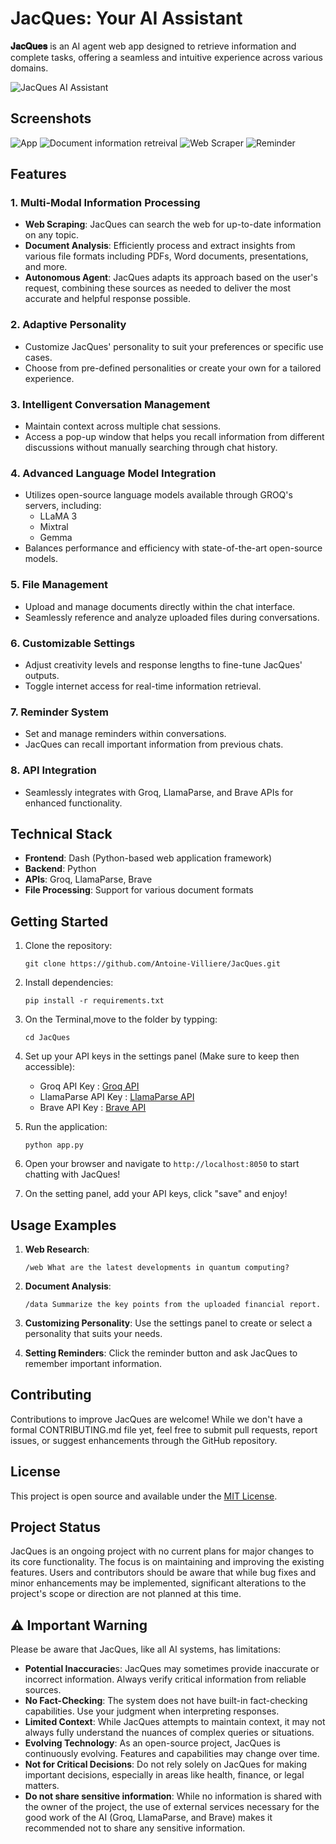 # JacQues: Your AI Assistant

**𝐉𝐚𝐜𝐐𝐮𝐞𝐬** is an AI agent web app designed to retrieve information and complete tasks, offering a seamless and intuitive experience across various domains.

![JacQues AI Assistant](assets/Ai.png)

## Screenshots
![App](screenshots/App.png)
![Document information retreival](screenshots/Document.png)
![Web Scraper](screenshots/Web.png)
![Reminder](screenshots/Reminder.png)


## Features

### 1. Multi-Modal Information Processing
- **Web Scraping**: JacQues can search the web for up-to-date information on any topic.
- **Document Analysis**: Efficiently process and extract insights from various file formats including PDFs, Word documents, presentations, and more.
- **Autonomous Agent**: JacQues adapts its approach based on the user's request, combining these sources as needed to deliver the most accurate and helpful response possible.

### 2. Adaptive Personality
- Customize JacQues' personality to suit your preferences or specific use cases.
- Choose from pre-defined personalities or create your own for a tailored experience.

### 3. Intelligent Conversation Management
- Maintain context across multiple chat sessions.
- Access a pop-up window that helps you recall information from different discussions without manually searching through chat history.

### 4. Advanced Language Model Integration
- Utilizes open-source language models available through GROQ's servers, including:
  - LLaMA 3
  - Mixtral
  - Gemma
- Balances performance and efficiency with state-of-the-art open-source models.

### 5. File Management
- Upload and manage documents directly within the chat interface.
- Seamlessly reference and analyze uploaded files during conversations.

### 6. Customizable Settings
- Adjust creativity levels and response lengths to fine-tune JacQues' outputs.
- Toggle internet access for real-time information retrieval.

### 7. Reminder System
- Set and manage reminders within conversations.
- JacQues can recall important information from previous chats.

### 8. API Integration
- Seamlessly integrates with Groq, LlamaParse, and Brave APIs for enhanced functionality.

## Technical Stack

- **Frontend**: Dash (Python-based web application framework)
- **Backend**: Python
- **APIs**: Groq, LlamaParse, Brave
- **File Processing**: Support for various document formats

## Getting Started

1. Clone the repository:
   ```
   git clone https://github.com/Antoine-Villiere/JacQues.git
   ```

2. Install dependencies:
   ```
   pip install -r requirements.txt
   ```

2. On the Terminal,move to the folder by typping:
   ```
   cd JacQues
   ```

4. Set up your API keys in the settings panel (Make sure to keep then accessible):
   - Groq API Key : [Groq API](https://console.groq.com/keys)
   - LlamaParse API Key : [LlamaParse API](https://cloud.llamaindex.ai/login)
   - Brave API Key : [Brave API](https://brave.com/search/api/)

4. Run the application:
   ```
   python app.py
   ```

5. Open your browser and navigate to `http://localhost:8050` to start chatting with JacQues!
   
6. On the setting panel, add your API keys, click "save" and enjoy!


## Usage Examples

1. **Web Research**: 
   ```
   /web What are the latest developments in quantum computing?
   ```

2. **Document Analysis**:
   ```
   /data Summarize the key points from the uploaded financial report.
   ```

3. **Customizing Personality**:
   Use the settings panel to create or select a personality that suits your needs.

4. **Setting Reminders**:
   Click the reminder button and ask JacQues to remember important information.

## Contributing

Contributions to improve JacQues are welcome! While we don't have a formal CONTRIBUTING.md file yet, feel free to submit pull requests, report issues, or suggest enhancements through the GitHub repository.

## License

This project is open source and available under the [MIT License](LICENSE).

## Project Status
JacQues is an ongoing project with no current plans for major changes to its core functionality. The focus is on maintaining and improving the existing features. Users and contributors should be aware that while bug fixes and minor enhancements may be implemented, significant alterations to the project's scope or direction are not planned at this time.

## ⚠️ Important Warning
Please be aware that JacQues, like all AI systems, has limitations:

- **Potential Inaccuracie**s: JacQues may sometimes provide inaccurate or incorrect information. Always verify critical information from reliable sources.
- **No Fact-Checking**: The system does not have built-in fact-checking capabilities. Use your judgment when interpreting responses.
- **Limited Context**: While JacQues attempts to maintain context, it may not always fully understand the nuances of complex queries or situations.
- **Evolving Technology**: As an open-source project, JacQues is continuously evolving. Features and capabilities may change over time.
- **Not for Critical Decisions**: Do not rely solely on JacQues for making important decisions, especially in areas like health, finance, or legal matters.
- **Do not share sensitive information**: While no information is shared with the owner of the project, the use of external services necessary for the good work of the AI (Groq, LlamaParse, and Brave) makes it recommended not to share any sensitive information.
